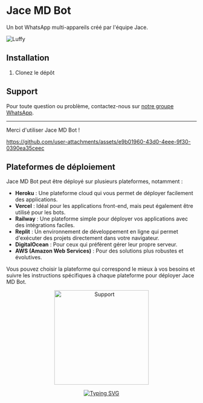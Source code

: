 # Jace MD Bot

Un bot WhatsApp multi-appareils créé par l'équipe Jace.

![Luffy](https://lien_vers_votre_image_de_Luffy.jpg)

## Installation

1. Clonez le dépôt
   
## Support

Pour toute question ou problème, contactez-nous sur [notre groupe WhatsApp](https://chat.whatsapp.com/ESB8e9HAS2wGlwBvzGYnLx).

---

Merci d'utiliser Jace MD Bot !

https://github.com/user-attachments/assets/e9b01960-43d0-4eee-9f30-0390ea35ceec

## Plateformes de déploiement

Jace MD Bot peut être déployé sur plusieurs plateformes, notamment :

- **Heroku** : Une plateforme cloud qui vous permet de déployer facilement des applications.
- **Vercel** : Idéal pour les applications front-end, mais peut également être utilisé pour les bots.
- **Railway** : Une plateforme simple pour déployer vos applications avec des intégrations faciles.
- **Replit** : Un environnement de développement en ligne qui permet d'exécuter des projets directement dans votre navigateur.
- **DigitalOcean** : Pour ceux qui préfèrent gérer leur propre serveur.
- **AWS (Amazon Web Services)** : Pour des solutions plus robustes et évolutives.

Vous pouvez choisir la plateforme qui correspond le mieux à vos besoins et suivre les instructions spécifiques à chaque plateforme pour déployer Jace MD Bot.
<p align="center">
  <a href="https://chat.whatsapp.com/ESB8e9HAS2wGlwBvzGYnLx">
    <img alt="Support" height="250" src="https://t.me/addstickers/chirpani_ghost" />
  </a>
</p>

<div align="center">
  <a href="https://git.io/typing-svg">
    <img src="https://readme-typing-svg.demolab.com?font=Impact&size=50&pause=1000&color=000000&center=true&width=910&height=100&lines=THIS+IS+JACE+MD+BOT;MULTI+DEVICE+WHATSAPP+BOT;CREATED+BY+TEAM+JACE;PUBLIC+RELEASED+DATE;2024/08/11;." alt="Typing SVG" />
  </a>
</div>
